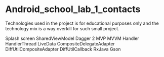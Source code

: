 # Android_school_lab_1_contacts


Technologies used in the project is for educational purposes only and the technology mix is a way overkill for such small project.

Splash screen
SharedViewModel
Dagger 2
MVP
MVVM
Handler
HandlerThread
LiveData
CompositeDelegateAdapter
DiffUtilCompositeAdapter
DiffUtilCallback
RxJava
Gson
